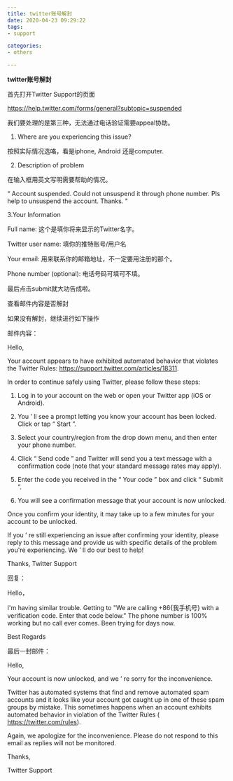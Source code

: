 ```yaml
---
title: twitter账号解封
date: 2020-04-23 09:29:22
tags: 
- support

categories:
- others

---
```


**twitter账号解封**


首先打开Twitter Support的页面

https://help.twitter.com/forms/general?subtopic=suspended


我们要处理的是第三种，无法通过电话验证需要appeal协助。


1. Where are you experiencing this issue?

按照实际情况选咯，看是iphone, Android 还是computer.


2. Description of problem

在输入框用英文写明需要帮助的情况。

“ Account suspended. Could not unsuspend it through phone number. Pls help to unsuspend the account. Thanks. " 


3.Your Information


Full name: 这个是填你将来显示的Twitter名字。

Twitter user name: 填你的推特账号/用户名

Your email: 用来联系你的邮箱地址，不一定要用注册的那个。

Phone number (optional): 电话号码可填可不填。

最后点击submit就大功告成啦。


查看邮件内容是否解封

如果没有解封，继续进行如下操作

邮件内容：

Hello,

Your account appears to have exhibited automated behavior that violates the Twitter Rules: https://support.twitter.com/articles/18311.


In order to continue safely using Twitter, please follow these steps: 

1. Log in to your account on the web or open your Twitter app (iOS or Android).

2. You ’ ll see a prompt letting you know your account has been locked. Click or tap “ Start ”.

3. Select your country/region from the drop down menu, and then enter your phone number. 

4. Click “ Send code ” and Twitter will send you a text message with a confirmation code (note that your standard message rates may apply). 

5. Enter the code you received in the “ Your code ” box and click “ Submit ”.

6. You will see a confirmation message that your account is now unlocked.

Once you confirm your identity, it may take up to a few minutes for your account to be unlocked.

If you ’ re still experiencing an issue after confirming your identity, please reply to this message and provide us with specific details of the problem you're experiencing. We ’ ll do our best to help!

Thanks,
Twitter Support 


回复：

Hello，

I'm having similar trouble. Getting to "We are calling +86{我手机号} with a verification code. Enter that code below." The phone number is 100% working but no call ever comes. Been trying for days now.

Best Regards


最后一封邮件：

Hello,

Your account is now unlocked, and we ’ re sorry for the inconvenience.

Twitter has automated systems that find and remove automated spam accounts and it looks like your account got caught up in one of these spam groups by mistake. This sometimes happens when an account exhibits automated behavior in violation of the Twitter Rules ( https://twitter.com/rules).

Again, we apologize for the inconvenience. Please do not respond to this email as replies will not be monitored.

Thanks,

Twitter Support
  